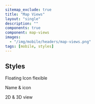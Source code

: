```yaml
---
sitemap_exclude: true
title: "Map Views"
layout: "single"
description: ""
components: true
component: map-views
images:
  - "/img/mobile/headers/map-views.png"
tags: [mobile, styles]
---
```

## Styles

Floating Icon flexible

Name & icon

2D & 3D view
